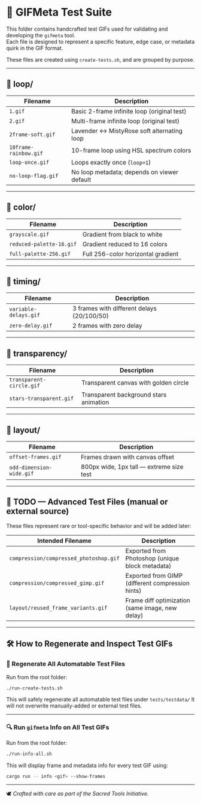 # 🧪 GIFMeta Test Suite

This folder contains handcrafted test GIFs used for validating and developing the `gifmeta` tool.  
Each file is designed to represent a specific feature, edge case, or metadata quirk in the GIF format.

These files are created using `create-tests.sh`, and are grouped by purpose.

---

## 📂 loop/

| Filename               | Description                                  |
|------------------------|----------------------------------------------|
| `1.gif`                | Basic 2-frame infinite loop (original test)  |
| `2.gif`                | Multi-frame infinite loop (original test)    |
| `2frame-soft.gif`      | Lavender ↔ MistyRose soft alternating loop   |
| `10frame-rainbow.gif`  | 10-frame loop using HSL spectrum colors      |
| `loop-once.gif`        | Loops exactly once (`loop=1`)                |
| `no-loop-flag.gif`     | No loop metadata; depends on viewer default  |

---

## 📂 color/

| Filename                   | Description                             |
|----------------------------|-----------------------------------------|
| `grayscale.gif`            | Gradient from black to white            |
| `reduced-palette-16.gif`   | Gradient reduced to 16 colors           |
| `full-palette-256.gif`     | Full 256-color horizontal gradient      |

---

## 📂 timing/

| Filename               | Description                                 |
|------------------------|---------------------------------------------|
| `variable-delays.gif`  | 3 frames with different delays (20/100/50)  |
| `zero-delay.gif`       | 2 frames with zero delay                    |

---

## 📂 transparency/

| Filename                   | Description                              |
|----------------------------|------------------------------------------|
| `transparent-circle.gif`   | Transparent canvas with golden circle    |
| `stars-transparent.gif`    | Transparent background stars animation   |

---

## 📂 layout/

| Filename                 | Description                                |
|--------------------------|--------------------------------------------|
| `offset-frames.gif`      | Frames drawn with canvas offset           |
| `odd-dimension-wide.gif` | 800px wide, 1px tall — extreme size test  |

---

## 📝 TODO — Advanced Test Files (manual or external source)

These files represent rare or tool-specific behavior and will be added later:

| Intended Filename                   | Description                                      |
|-------------------------------------|--------------------------------------------------|
| `compression/compressed_photoshop.gif` | Exported from Photoshop (unique block metadata) |
| `compression/compressed_gimp.gif`      | Exported from GIMP (different compression hints) |
| `layout/reused_frame_variants.gif`     | Frame diff optimization (same image, new delay)  |

---

## 🛠 How to Regenerate and Inspect Test GIFs

### 🔁 Regenerate All Automatable Test Files

Run from the root folder:

```bash
./run-create-tests.sh
```

This will safely regenerate all automatable test files under `tests/testdata/`
It will not overwrite manually-added or external test files.

---

### 🔍 Run `gifmeta` Info on All Test GIFs

Run from the root folder:

```bash
./run-info-all.sh
```

This will display frame and metadata info for every test GIF using:

```bash
cargo run -- info <gif> --show-frames
```

---

🕊️ *Crafted with care as part of the Sacred Tools Initiative.*
